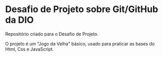 # Desafio de Projeto sobre Git/GitHub da DIO

Repositório criado para o Desafio de Projeto.

O projeto é um "Jogo da Velha" básico, usado para praticar as bases do Html, Css e JavaScript.
